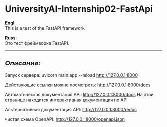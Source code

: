 # UniversityAI-Internship02-FastApi

<b>Engl</b>:<br>
This is a test of the FastAPI framework.

<b>Russ</b>:<br>
Это тест фреймворка FastAPI.

<hr>

## <b><i>Описание:</i></b>
Запуск сервера: uvicorn main:app --reload
http://127.0.0.1:8000

Действующие ссылки можно посмотреть: http://127.0.0.1:8000/docs


Автоматическая документация API: http://127.0.0.1:8000/docs
На этой странице находится интерактивная документация по API

Альтернативная документация API: http://127.0.0.1:8000/redoc

чистая схема OpenAPI: http://127.0.0.1:8000/openapi.json